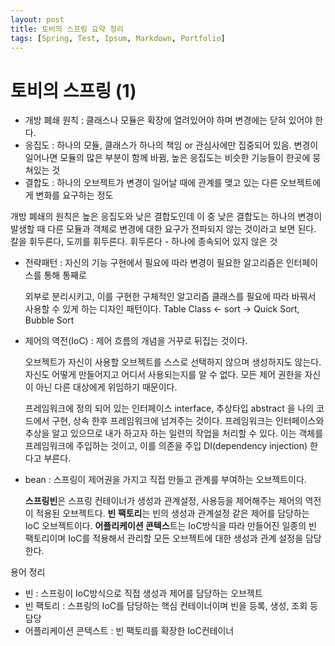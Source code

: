 ```yaml
---
layout: post
title: 토비의 스프링 요약 정리
tags: [Spring, Test, Ipsum, Markdown, Portfolio]
---
```


# 토비의 스프링 (1)

- 개방 폐쇄 원칙 : 클래스나 모듈은 확장에 열려있어야 하며 변경에는 닫혀 있어야 한다.
- 응집도 : 하나의 모듈, 클래스가 하나의 책임 or 관심사에만 집중되어 있음. 변경이 일어나면 모듈의 많은 부분이 함께 바뀜, 높은 응집도는 비슷한 기능들이 한곳에 뭉쳐있는 것
- 결합도 : 하나의 오브젝트가 변경이 일어날 때에 관계를 맺고 있는 다른 오브젝트에게 변화를 요구하는 정도

개방 폐쇄의 원칙은 높은 응집도와 낮은 결합도인데 이 중 낮은 결합도는 하나의 변경이 발생할 때 다른 모듈과 객체로 변경에 대한 요구가 전파되지 않는 것이라고 보면 된다. 칼을 휘두른다, 도끼를 휘두른다. 휘두른다 - 하나에 종속되어 있지 않은 것

- 전략패턴 : 자신의 기능 구현에서 필요에 따라 변경이 필요한 알고리즘은 인터페이스를 통해 통째로 

  외부로 분리시키고, 이를 구현한 구체적인 알고리즘 클래스를 필요에 따라 바꿔서 사용할 수 있게 하는 디자인 패턴이다. Table Class <- sort -> Quick Sort, Bubble Sort

- 제어의 역전(IoC) : 제어 흐름의 개념을 거꾸로 뒤집는 것이다.

  오브젝트가 자신이 사용할 오브젝트를 스스로 선택하지 않으며 생성하지도 않는다. 자신도 어떻게 만들어지고 어디서 사용되는지를 알 수 없다. 모든 제어 권한을 자신이 아닌 다른 대상에게 위임하기 때문이다. 

  프레임워크에 정의 되어 있는 인터페이스 interface, 추상타입 abstract 을 나의 코드에서 구현, 상속 한후 프레임워크에 넘겨주는 것이다. 프레임워크는 인터페이스와 추상을 알고 있으므로  내가 하고자 하는 일련의 작업을 처리할 수 있다. 이는 객체를 프레임워크에 주입하는 것이고, 이를 의존을 주입 DI(dependency injection) 한다고 부른다.

- bean : 스프링이 제어권을 가지고 직접 만들고 관계를 부여하는 오브젝트이다. 

  **스프링빈**은 스프링 컨테이너가 생성과 관계설정, 사용등을 제어해주는 제어의 역전이 적용된 오브젝트다. **빈 팩토리**는 빈의 생성과 관계설정 같은 제어를 담당하는 IoC 오브젝트이다. **어플리케이션 콘텍스**트는 IoC방식을 따라 만들어진 일종의 빈 팩토리이며 IoC를 적용해서 관리할 모든 오브젝트에 대한 생성과 관계 설정을 담당한다.

용어 정리

- 빈 : 스프링이 IoC방식으로 직접 생성과 제어를 담당하는 오브젝트
- 빈 팩토리 : 스프링의 IoC를 담당하는 핵심 컨테이너이며 빈을 등록, 생성, 조회 등 담당
- 어플리케이션 콘텍스트 :  빈 팩토리를 확장한 IoC컨테이너